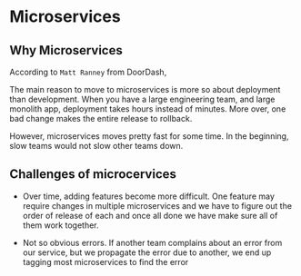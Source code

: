 # Microservices

## Why Microservices

According to `Matt Ranney` from DoorDash,

The main reason to move to microservices is more so about deployment than development.
When you have a large engineering team, and large monolith app, deployment takes hours instead of minutes. More over, one bad change makes the entire release to rollback.

However, microservices moves pretty fast for some time. In the beginning, slow teams would not slow other teams down.

## Challenges of microcervices

- Over time, adding features become more difficult. One feature may require changes in multiple microservices and we have to figure out the order of release of each and once all done we have make sure all of them work together.

- Not so obvious errors. If another team complains about an error from our service, but we propagate the error due to another, we end up tagging most microservices to find the error
